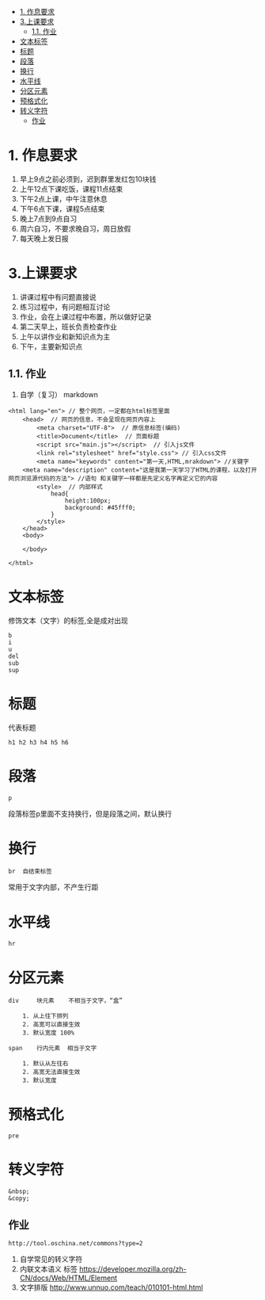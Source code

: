 <!-- TOC -->

- [1. 作息要求](#1-作息要求)
- [3.上课要求](#3上课要求)
    - [1.1. 作业](#11-作业)
- [文本标签](#文本标签)
- [标题](#标题)
- [段落](#段落)
- [换行](#换行)
- [水平线](#水平线)
- [分区元素](#分区元素)
- [预格式化](#预格式化)
- [转义字符](#转义字符)
    - [作业](#作业)

<!-- /TOC -->

# 1. 作息要求
1. 早上9点之前必须到，迟到群里发红包10块钱
2. 上午12点下课吃饭，课程11点结束
3. 下午2点上课，中午注意休息
4. 下午6点下课，课程5点结束
5. 晚上7点到9点自习
6. 周六自习，不要求晚自习，周日放假
7. 每天晚上发日报

# 3.上课要求
1. 讲课过程中有问题直接说
2. 练习过程中，有问题相互讨论
3. 作业，会在上课过程中布置，所以做好记录
4. 第二天早上，班长负责检查作业
5. 上午以讲作业和新知识点为主
6. 下午，主要新知识点
## 1.1. 作业
1. 自学（复习） markdown


```
<html lang="en"> // 整个网页，一定都在html标签里面
    <head>  // 网页的信息，不会呈现在网页内容上
        <meta charset="UTF-8">  // 原信息标签(编码)
        <title>Document</title>  // 页面标题
        <script src="main.js"></script>  // 引入js文件
        <link rel="stylesheet" href="style.css"> // 引入css文件
        <meta name="keywords" content="第一天,HTML,mrakdown"> //关键字
    <meta name="description" content="这是我第一天学习了HTML的课程，以及打开网页浏览源代码的方法"> //语句 和关键字一样都是先定义名字再定义它的内容
        <style>  // 内部样式
            head{
                height:100px;
                background: #45fff0;
            }
        </style>
    </head>
    <body>
        
    </body>

</html>
```


# 文本标签

修饰文本（文字）的标签,全是成对出现

    b
    i
    u
    del
    sub
    sup

# 标题

代表标题

    h1 h2 h3 h4 h5 h6

# 段落

    p

段落标签p里面不支持换行，但是段落之间，默认换行

# 换行

    br  自结束标签

常用于文字内部，不产生行距

# 水平线

    hr

# 分区元素

    div     块元素    不相当于文字，“盒”   

        1. 从上往下排列
        2. 高宽可以直接生效
        3. 默认宽度 100%

    span    行内元素  相当于文字

        1. 默认从左往右
        2. 高宽无法直接生效
        3. 默认宽度

# 预格式化

    pre

# 转义字符

    &nbsp;
    &copy;

## 作业

    http://tool.oschina.net/commons?type=2
    
1. 自学常见的转义字符
2. 内联文本语义 标签  https://developer.mozilla.org/zh-CN/docs/Web/HTML/Element
2. 文字排版 http://www.unnuo.com/teach/010101-html.html